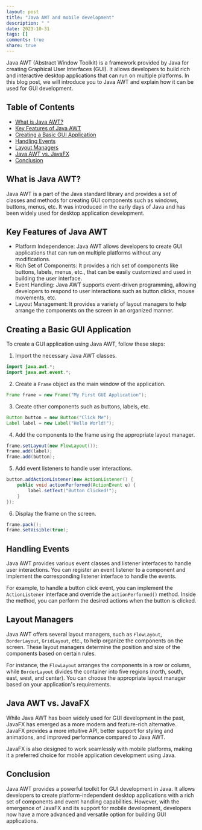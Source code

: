 ```yaml
---
layout: post
title: "Java AWT and mobile development"
description: " "
date: 2023-10-31
tags: []
comments: true
share: true
---
```


Java AWT (Abstract Window Toolkit) is a framework provided by Java for creating Graphical User Interfaces (GUI). It allows developers to build rich and interactive desktop applications that can run on multiple platforms. In this blog post, we will introduce you to Java AWT and explain how it can be used for GUI development.

## Table of Contents
- [What is Java AWT?](#what-is-java-awt)
- [Key Features of Java AWT](#key-features-of-java-awt)
- [Creating a Basic GUI Application](#creating-a-basic-gui-application)
- [Handling Events](#handling-events)
- [Layout Managers](#layout-managers)
- [Java AWT vs. JavaFX](#java-awt-vs-javafx)
- [Conclusion](#conclusion)

## What is Java AWT?
Java AWT is a part of the Java standard library and provides a set of classes and methods for creating GUI components such as windows, buttons, menus, etc. It was introduced in the early days of Java and has been widely used for desktop application development.

## Key Features of Java AWT
- Platform Independence: Java AWT allows developers to create GUI applications that can run on multiple platforms without any modifications.
- Rich Set of Components: It provides a rich set of components like buttons, labels, menus, etc., that can be easily customized and used in building the user interface.
- Event Handling: Java AWT supports event-driven programming, allowing developers to respond to user interactions such as button clicks, mouse movements, etc.
- Layout Management: It provides a variety of layout managers to help arrange the components on the screen in an organized manner.

## Creating a Basic GUI Application
To create a GUI application using Java AWT, follow these steps:

1. Import the necessary Java AWT classes.
```java
import java.awt.*;
import java.awt.event.*;
```

2. Create a `Frame` object as the main window of the application.
```java
Frame frame = new Frame("My First GUI Application");
```

3. Create other components such as buttons, labels, etc.
```java
Button button = new Button("Click Me");
Label label = new Label("Hello World!");
```

4. Add the components to the frame using the appropriate layout manager.
```java
frame.setLayout(new FlowLayout());
frame.add(label);
frame.add(button);
```

5. Add event listeners to handle user interactions.
```java
button.addActionListener(new ActionListener() {
    public void actionPerformed(ActionEvent e) {
        label.setText("Button Clicked!");
    }
});
```

6. Display the frame on the screen.
```java
frame.pack();
frame.setVisible(true);
```

## Handling Events
Java AWT provides various event classes and listener interfaces to handle user interactions. You can register an event listener to a component and implement the corresponding listener interface to handle the events.

For example, to handle a button click event, you can implement the `ActionListener` interface and override the `actionPerformed()` method. Inside the method, you can perform the desired actions when the button is clicked.

## Layout Managers
Java AWT offers several layout managers, such as `FlowLayout`, `BorderLayout`, `GridLayout`, etc., to help organize the components on the screen. These layout managers determine the position and size of the components based on certain rules.

For instance, the `FlowLayout` arranges the components in a row or column, while `BorderLayout` divides the container into five regions (north, south, east, west, and center). You can choose the appropriate layout manager based on your application's requirements.

## Java AWT vs. JavaFX
While Java AWT has been widely used for GUI development in the past, JavaFX has emerged as a more modern and feature-rich alternative. JavaFX provides a more intuitive API, better support for styling and animations, and improved performance compared to Java AWT.

JavaFX is also designed to work seamlessly with mobile platforms, making it a preferred choice for mobile application development using Java.

## Conclusion
Java AWT provides a powerful toolkit for GUI development in Java. It allows developers to create platform-independent desktop applications with a rich set of components and event handling capabilities. However, with the emergence of JavaFX and its support for mobile development, developers now have a more advanced and versatile option for building GUI applications.